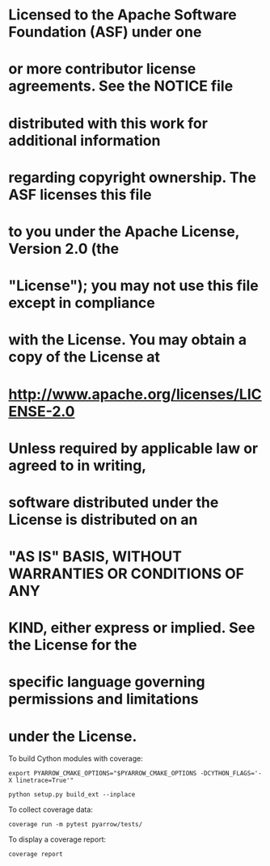 # Licensed to the Apache Software Foundation (ASF) under one
# or more contributor license agreements.  See the NOTICE file
# distributed with this work for additional information
# regarding copyright ownership.  The ASF licenses this file
# to you under the Apache License, Version 2.0 (the
# "License"); you may not use this file except in compliance
# with the License.  You may obtain a copy of the License at
#
#   http://www.apache.org/licenses/LICENSE-2.0
#
# Unless required by applicable law or agreed to in writing,
# software distributed under the License is distributed on an
# "AS IS" BASIS, WITHOUT WARRANTIES OR CONDITIONS OF ANY
# KIND, either express or implied.  See the License for the
# specific language governing permissions and limitations
# under the License.

To build Cython modules with coverage:
```
export PYARROW_CMAKE_OPTIONS="$PYARROW_CMAKE_OPTIONS -DCYTHON_FLAGS='-X linetrace=True'"

python setup.py build_ext --inplace
```

To collect coverage data:
```
coverage run -m pytest pyarrow/tests/
```

To display a coverage report:
```
coverage report
```
